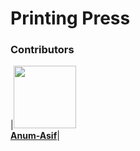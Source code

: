 # Printing Press
### Contributors
|[<img src="https://anumasif.github.io/portfolio/images/profile-pic.jpg" width="100px;"/> <br/> **Anum-Asif**](https://github.com/AnumAsif)|
